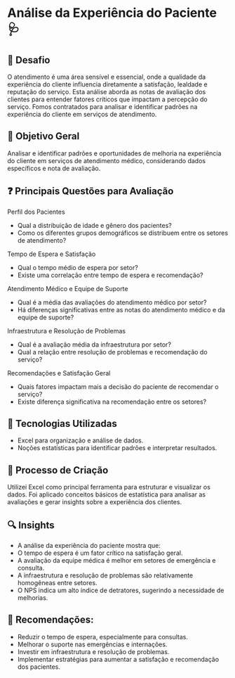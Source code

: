 # Análise da Experiência do Paciente 🩺

## 🚀 Desafio
O atendimento é uma área sensível e essencial, onde a qualidade da experiência do cliente influencia diretamente a satisfação, lealdade e reputação do serviço. Esta análise aborda as notas de avaliação dos clientes para entender fatores críticos que impactam a percepção do serviço. Fomos contratados para analisar e identificar padrões na experiência do cliente em serviços de atendimento.

## 📒 Objetivo Geral
Analisar e identificar padrões e oportunidades de melhoria na experiência do cliente em serviços de atendimento médico, considerando dados específicos e nota de avaliação.

## ❓ Principais Questões para Avaliação 
Perfil dos Pacientes
- Qual a distribuição de idade e gênero dos pacientes?
- Como os diferentes grupos demográficos se distribuem entre os setores de atendimento?

Tempo de Espera e Satisfação
- Qual o tempo médio de espera por setor?
- Existe uma correlação entre tempo de espera e recomendação?

Atendimento Médico e Equipe de Suporte
- Qual é a média das avaliações do atendimento médico por setor?
- Há diferenças significativas entre as notas do atendimento médico e da equipe de suporte?

Infraestrutura e Resolução de Problemas
- Qual é a avaliação média da infraestrutura por setor?
- Qual a relação entre resolução de problemas e recomendação do serviço?

Recomendações e Satisfação Geral
- Quais fatores impactam mais a decisão do paciente de recomendar o serviço?
- Existe diferença significativa na recomendação entre os setores?

## 🤖 Tecnologias Utilizadas
- Excel para organização e análise de dados.
- Noções estatísticas para identificar padrões e interpretar resultados.

## 🧐 Processo de Criação
Utilizei Excel como principal ferramenta para estruturar e visualizar os dados. Foi aplicado conceitos básicos de estatística para analisar as avaliações e gerar insights sobre a experiência dos clientes.

## 🔍 Insights
- A análise da experiência do paciente mostra que:
- O tempo de espera é um fator crítico na satisfação geral.
- A avaliação da equipe médica é melhor em setores de emergência e consulta.
- A infraestrutura e resolução de problemas são relativamente homogêneas entre setores.
- O NPS indica um alto índice de detratores, sugerindo a necessidade de melhorias.

## 📌 Recomendações:
- Reduzir o tempo de espera, especialmente para consultas.
- Melhorar o suporte nas emergências e internações.
- Investir em infraestrutura e resolução de problemas.
- Implementar estratégias para aumentar a satisfação e recomendação dos pacientes.

